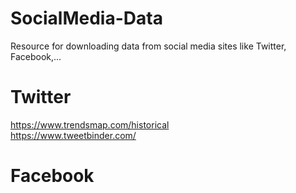 # SocialMedia-Data
Resource for downloading data from social media sites like Twitter, Facebook,...


# Twitter
https://www.trendsmap.com/historical <br>
https://www.tweetbinder.com/


# Facebook
